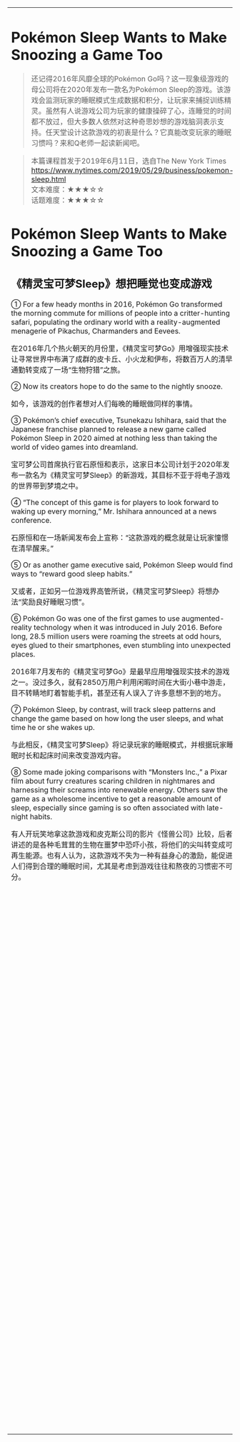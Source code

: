 <html>

<table>
    <tr>
        <td style="vertical-align:top;margin-top:0%;width: 45%">  

# Pokémon Sleep Wants to Make Snoozing a Game Too  

>还记得2016年风靡全球的Pokémon Go吗？这一现象级游戏的母公司将在2020年发布一款名为Pokémon Sleep的游戏。该游戏会监测玩家的睡眠模式生成数据和积分，让玩家来捕捉训练精灵。虽然有人说游戏公司为玩家的健康操碎了心，连睡觉的时间都不放过，但大多数人依然对这种奇思妙想的游戏脑洞表示支持。任天堂设计这款游戏的初衷是什么？它真能改变玩家的睡眠习惯吗？来和Q老师一起读新闻吧。  

>本篇课程首发于2019年6月11日，选自The New York Times  
https://www.nytimes.com/2019/05/29/business/pokemon-sleep.html  
文本难度：★★★☆☆  
话题难度：★★★☆☆  

# Pokémon Sleep Wants to Make Snoozing a Game Too  
## 《精灵宝可梦Sleep》想把睡觉也变成游戏  

① For a few heady months in 2016, Pokémon Go transformed the morning commute for millions of people into a critter-hunting safari, populating the ordinary world with a reality-augmented menagerie of Pikachus, Charmanders and Eevees.  

在2016年几个热火朝天的月份里，《精灵宝可梦Go》用增强现实技术让寻常世界中布满了成群的皮卡丘、小火龙和伊布，将数百万人的清早通勤转变成了一场“生物狩猎”之旅。  

② Now its creators hope to do the same to the nightly snooze.  

如今，该游戏的创作者想对人们每晚的睡眠做同样的事情。  

③ Pokémon’s chief executive, Tsunekazu Ishihara, said that the Japanese franchise planned to release a new game called Pokémon Sleep in 2020 aimed at nothing less than taking the world of video games into dreamland.  

宝可梦公司首席执行官石原恒和表示，这家日本公司计划于2020年发布一款名为《精灵宝可梦Sleep》的新游戏，其目标不亚于将电子游戏的世界带到梦境之中。  

④ “The concept of this game is for players to look forward to waking up every morning,” Mr. Ishihara announced at a news conference.  

石原恒和在一场新闻发布会上宣称：“这款游戏的概念就是让玩家憧憬在清早醒来。”  

⑤ Or as another game executive said, Pokémon Sleep would find ways to “reward good sleep habits.”  

又或者，正如另一位游戏界高管所说，《精灵宝可梦Sleep》将想办法“奖励良好睡眠习惯”。  

⑥ Pokémon Go was one of the first games to use augmented-reality technology when it was introduced in July 2016. Before long, 28.5 million users were roaming the streets at odd hours, eyes glued to their smartphones, even stumbling into unexpected places.  

2016年7月发布的《精灵宝可梦Go》是最早应用增强现实技术的游戏之一。没过多久，就有2850万用户利用闲暇时间在大街小巷中游走，目不转睛地盯着智能手机，甚至还有人误入了许多意想不到的地方。  

⑦ Pokémon Sleep, by contrast, will track sleep patterns and change the game based on how long the user sleeps, and what time he or she wakes up.  

与此相反，《精灵宝可梦Sleep》将记录玩家的睡眠模式，并根据玩家睡眠时长和起床时间来改变游戏内容。  

⑧ Some made joking comparisons with “Monsters Inc.,” a Pixar film about furry creatures scaring children in nightmares and harnessing their screams into renewable energy. Others saw the game as a wholesome incentive to get a reasonable amount of sleep, especially since gaming is so often associated with late-night habits.  

有人开玩笑地拿这款游戏和皮克斯公司的影片《怪兽公司》比较，后者讲述的是各种毛茸茸的生物在噩梦中恐吓小孩，将他们的尖叫转变成可再生能源。也有人认为，这款游戏不失为一种有益身心的激励，能促进人们得到合理的睡眠时间，尤其是考虑到游戏往往和熬夜的习惯密不可分。  

 </td>
    <td style="vertical-align:top;margin-top:0%">

##  ▍生词好句

1. heady  /'hedɪ/  adj. 使人陶醉的，让人兴奋的（very exciting）  
2. commute  /kə'mjuːt/  n./vi 通勤（尤指路程较远，长途的那种）   
   Many of my colleagues commute to Zhongguancun every morning.  
   我的很多同事每天早上大老远坐地铁来中关村上班。  
   On average, the morning commute takes them 45 minutes.  
   这个路程平均得花费他们45 分钟。  
3. critter  /'krɪtə/  n. 生物（living creature，不正式的一种叫法）  
4. safari  /sə'fɑ:rɪ/  n. 旅行，远征；狩猎   
   He’s on safari.   
   他在游猎。  
5. populate A with B   用B填满A The Festival populated the town with artists.  
   在艺术节，这个小镇被艺术家填满了。  
6. menagerie  /mə'nædʒəri/  n. 兽群  
7. transform A into B   把 A 转变为 B  
8. snooze  /snuːz/  n. 打盹（尤指在白天小憩一下）  
9. franchise  /'fræntʃaɪz/  n. 授权经营，特许经营  
10. be aimed at doing sth.   以……为目的  
11. nothing less than   就是（起强调作用to emphasize how great or extreme something is）   
   You are nothing less than a superstar.   
   你就是个超级明星！  
12. look forward to doing sth.   期待做某事   
   look forward to seeing you    期待见到你  
   look forward to hearing from you  
   期待收到你的来信  
13. roam  /rəʊm/  vt./vi 漫步（无目的的游走usually for a long time, with no clear purpose or direction）   
   Chickens and ducks and geese roam freely in the backyard.  
   鸡啊，鸭啊，鹅啊，在院子里随意溜达。  
14. at odd hours   在空闲时 We learn English at odd hours.  
   我们在空闲时学英语。  
15. glue  /gluː/  vt. 粘着，粘合  
16. stumble into   偶然走入，无意卷入   
   stumble into his arms 不小心跌入他的怀抱  
17. by contrast   对比之下  
18. track  /træk/  vt. 追踪，记录  
19. make comparisons with sth.   与某物做比较  
20. harness  /'hɑːnɪs/  vt. 利用  
21. wholesome  /'holsəm, 'həʊls(ə)m/  adj. 对健康有益的（likely to make you healthy）   
   wholesome food / fare / meal 健康餐  
22. A is often associated with B   A 与 B 密切相连  
 
  </td>  
      </tr>
    </table>
</html>
